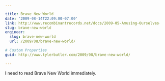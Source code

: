 ```yaml
---

title: Brave New World
date: '2009-08-14T22:09:00-07:00'
link: http://www.recombinantrecords.net/docs/2009-05-Amusing-Ourselves-to-Death.html
slug: brave-new-world
engineer:
  slug: brave-new-world
  url: /2009/08/brave-new-world/

# Custom Properties
guid: http://www.tylerbutler.com/2009/08/brave-new-world/

---
```


I need to read Brave New World immediately.
